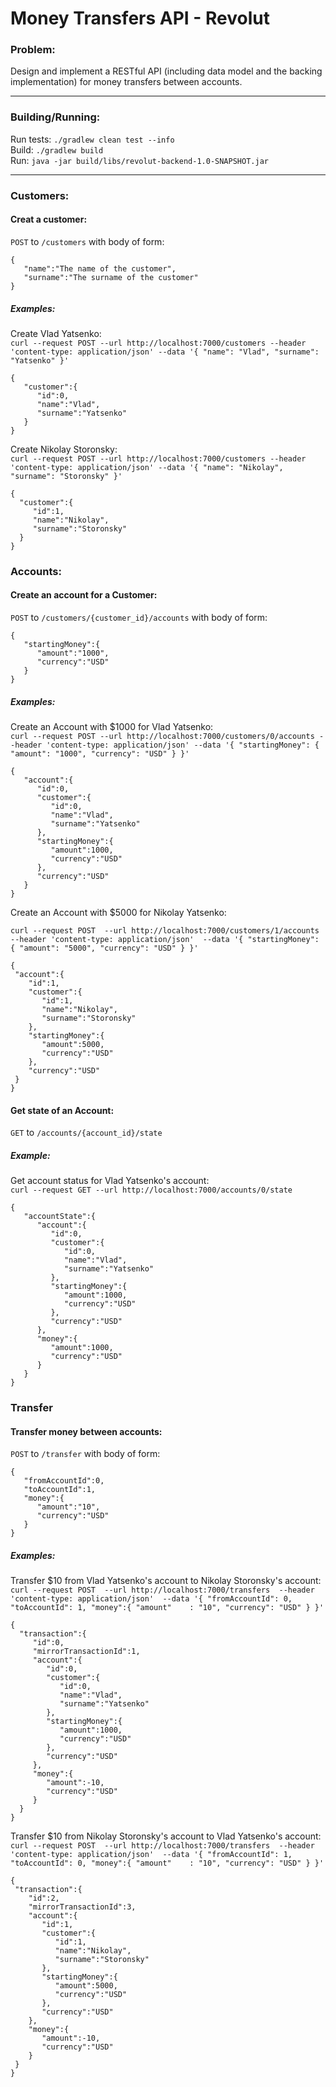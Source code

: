 # Money Transfers API - Revolut

### Problem:
Design and implement a RESTful API (including data model and the backing implementation)
for money transfers between accounts.

---

### Building/Running:

Run tests: `./gradlew clean test --info`  
Build: `./gradlew build`  
Run: `java -jar build/libs/revolut-backend-1.0-SNAPSHOT.jar`

---

### Customers:
#### Creat a customer:  
`POST` to `/customers` with body of form:
```
{  
   "name":"The name of the customer",
   "surname":"The surname of the customer"
}
```


##### Examples:

Create Vlad Yatsenko:  
`curl --request POST
   --url http://localhost:7000/customers
   --header 'content-type: application/json'
   --data '{
 	"name": "Vlad",
 	"surname": "Yatsenko"
 }'`

```
{  
   "customer":{  
      "id":0,
      "name":"Vlad",
      "surname":"Yatsenko"
   }
}
```

Create Nikolay Storonsky:  
`curl --request POST
   --url http://localhost:7000/customers
   --header 'content-type: application/json'
   --data '{
 	"name": "Nikolay",
 	"surname": "Storonsky"
 }'`
 
 ```
{  
   "customer":{  
      "id":1,
      "name":"Nikolay",
      "surname":"Storonsky"
   }
}
 ```




### Accounts:
#### Create an account for a Customer:  
`POST` to `/customers/{customer_id}/accounts` with body of form:
```
{  
   "startingMoney":{  
      "amount":"1000",
      "currency":"USD"
   }
}
```

##### Examples:
Create an Account with $1000 for Vlad Yatsenko:  
`curl --request POST
   --url http://localhost:7000/customers/0/accounts
   --header 'content-type: application/json'
   --data '{
 	"startingMoney": {
 		"amount": "1000",
 		"currency": "USD"
 	}
 }'`

```
{  
   "account":{  
      "id":0,
      "customer":{  
         "id":0,
         "name":"Vlad",
         "surname":"Yatsenko"
      },
      "startingMoney":{  
         "amount":1000,
         "currency":"USD"
      },
      "currency":"USD"
   }
}
```
 
Create an Account with $5000 for Nikolay Yatsenko:
 
 `curl --request POST 
    --url http://localhost:7000/customers/1/accounts 
    --header 'content-type: application/json' 
    --data '{
  	"startingMoney": {
  		"amount": "5000",
  		"currency": "USD"
  	}
  }'`

  ```
{  
   "account":{  
      "id":1,
      "customer":{  
         "id":1,
         "name":"Nikolay",
         "surname":"Storonsky"
      },
      "startingMoney":{  
         "amount":5000,
         "currency":"USD"
      },
      "currency":"USD"
   }
}
  ```
  
#### Get state of an Account:
`GET` to `/accounts/{account_id}/state`

##### Example:

Get account status for Vlad Yatsenko's account:  
`curl --request GET --url http://localhost:7000/accounts/0/state`

```
{  
   "accountState":{  
      "account":{  
         "id":0,
         "customer":{  
            "id":0,
            "name":"Vlad",
            "surname":"Yatsenko"
         },
         "startingMoney":{  
            "amount":1000,
            "currency":"USD"
         },
         "currency":"USD"
      },
      "money":{  
         "amount":1000,
         "currency":"USD"
      }
   }
}
```

  
### Transfer
#### Transfer money between accounts:  
`POST` to `/transfer` with body of form:
```
{  
   "fromAccountId":0,
   "toAccountId":1,
   "money":{  
      "amount":"10",
      "currency":"USD"
   }
}
```
##### Examples:
Transfer $10 from Vlad Yatsenko's account to Nikolay Storonsky's account:    
`curl --request POST 
   --url http://localhost:7000/transfers 
   --header 'content-type: application/json' 
   --data '{
 	"fromAccountId": 0,
 	"toAccountId": 1,
 	"money":{
 		"amount"	: "10",
 		"currency": "USD"
 	}
 }'`

 ```
{  
   "transaction":{  
      "id":0,
      "mirrorTransactionId":1,
      "account":{  
         "id":0,
         "customer":{  
            "id":0,
            "name":"Vlad",
            "surname":"Yatsenko"
         },
         "startingMoney":{  
            "amount":1000,
            "currency":"USD"
         },
         "currency":"USD"
      },
      "money":{  
         "amount":-10,
         "currency":"USD"
      }
   }
}
 ```
 
Transfer $10 from Nikolay Storonsky's account to Vlad Yatsenko's account:   
 `curl --request POST 
    --url http://localhost:7000/transfers 
    --header 'content-type: application/json' 
    --data '{
  	"fromAccountId": 1,
  	"toAccountId": 0,
  	"money":{
  		"amount"	: "10",
  		"currency": "USD"
  	}
  }'`

  ```
{  
   "transaction":{  
      "id":2,
      "mirrorTransactionId":3,
      "account":{  
         "id":1,
         "customer":{  
            "id":1,
            "name":"Nikolay",
            "surname":"Storonsky"
         },
         "startingMoney":{  
            "amount":5000,
            "currency":"USD"
         },
         "currency":"USD"
      },
      "money":{  
         "amount":-10,
         "currency":"USD"
      }
   }
}
  ```